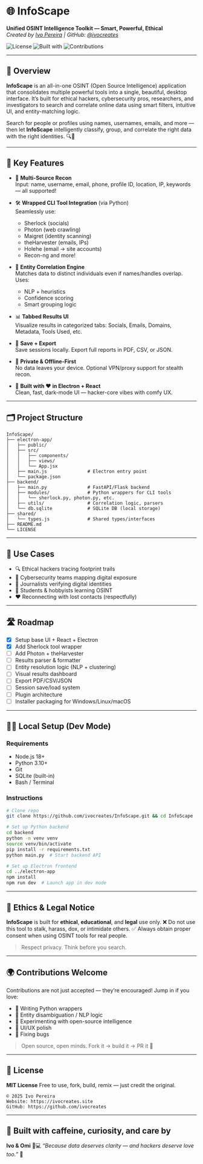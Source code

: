 # 🌐 InfoScape  
**Unified OSINT Intelligence Toolkit — Smart, Powerful, Ethical**  
_Created by [Ivo Pereira](https://ivocreates.site) | GitHub: [@ivocreates](https://github.com/ivocreates)_

![License](https://img.shields.io/badge/license-MIT-brightgreen)
![Built with](https://img.shields.io/badge/Built_with-💙_React,_💻_Electron,_🐍_Python,_🧠_SQL-informational)
![Contributions](https://img.shields.io/badge/Contributions-Welcome-orange)

---

## 📌 Overview

**InfoScape** is an all-in-one OSINT (Open Source Intelligence) application that consolidates multiple powerful tools into a single, beautiful, desktop interface. It’s built for ethical hackers, cybersecurity pros, researchers, and investigators to search and correlate online data using smart filters, intuitive UI, and entity-matching logic.

Search for people or profiles using names, usernames, emails, and more — then let **InfoScape** intelligently classify, group, and correlate the right data with the right identities. 🔍🧠

---

## 🧠 Key Features

- 🔎 **Multi-Source Recon**  
  Input: name, username, email, phone, profile ID, location, IP, keywords — all supported!

- 🛠️ **Wrapped CLI Tool Integration** (via Python)  
  Seamlessly use:
  - Sherlock (socials)
  - Photon (web crawling)
  - Maigret (identity scanning)
  - theHarvester (emails, IPs)
  - Holehe (email → site accounts)
  - Recon-ng and more!

- 🧬 **Entity Correlation Engine**  
  Matches data to distinct individuals even if names/handles overlap. Uses:
  - NLP + heuristics
  - Confidence scoring
  - Smart grouping logic

- 📊 **Tabbed Results UI**  
  Visualize results in categorized tabs: Socials, Emails, Domains, Metadata, Tools Used, etc.

- 💾 **Save + Export**  
  Save sessions locally. Export full reports in PDF, CSV, or JSON.

- 🔐 **Private & Offline-First**  
  No data leaves your device. Optional VPN/proxy support for stealth recon.

- 🌈 **Built with ❤️ in Electron + React**  
  Clean, fast, dark-mode UI — hacker-core vibes with comfy UX.

---

## 🗂️ Project Structure

```
InfoScape/
├── electron-app/
│   ├── public/
│   ├── src/
│   │   ├── components/
│   │   ├── views/
│   │   └── App.jsx
│   ├── main.js               # Electron entry point
│   └── package.json
├── backend/
│   ├── main.py               # FastAPI/Flask backend
│   ├── modules/              # Python wrappers for CLI tools
│   │   └── sherlock.py, photon.py, etc.
│   ├── utils/                # Correlation logic, parsers
│   └── db.sqlite             # SQLite DB (local storage)
├── shared/
│   └── types.js              # Shared types/interfaces
├── README.md
└── LICENSE
````

---

## 🎯 Use Cases

- 🔍 Ethical hackers tracing footprint trails
- 📡 Cybersecurity teams mapping digital exposure
- 📰 Journalists verifying digital identities
- 🧠 Students & hobbyists learning OSINT
- ❤️ Reconnecting with lost contacts (respectfully)

---

## 🛣️ Roadmap

- [x] Setup base UI + React + Electron
- [x] Add Sherlock tool wrapper
- [ ] Add Photon + theHarvester
- [ ] Results parser & formatter
- [ ] Entity resolution logic (NLP + clustering)
- [ ] Visual results dashboard
- [ ] Export PDF/CSV/JSON
- [ ] Session save/load system
- [ ] Plugin architecture
- [ ] Installer packaging for Windows/Linux/macOS

---

## 🧑‍💻 Local Setup (Dev Mode)

### Requirements

- Node.js 18+  
- Python 3.10+  
- Git  
- SQLite (built-in)  
- Bash / Terminal

### Instructions

```bash
# Clone repo
git clone https://github.com/ivocreates/InfoScape.git && cd InfoScape

# Set up Python backend
cd backend
python -m venv venv
source venv/bin/activate
pip install -r requirements.txt
python main.py  # Start backend API

# Set up Electron frontend
cd ../electron-app
npm install
npm run dev  # Launch app in dev mode
````

---

## 🔐 Ethics & Legal Notice

**InfoScape** is built for **ethical**, **educational**, and **legal** use only.
❌ Do not use this tool to stalk, harass, dox, or intimidate others.
✅ Always obtain proper consent when using OSINT tools for real people.

> Respect privacy. Think before you search.

---

## 🌍 Contributions Welcome

Contributions are not just accepted — they’re encouraged!
Jump in if you love:

* 🐍 Writing Python wrappers
* 🧠 Entity disambiguation / NLP logic
* 🧪 Experimenting with open-source intelligence
* 🎨 UI/UX polish
* 🐞 Fixing bugs

> Open source, open minds.
> Fork it → build it → PR it 💖

---

## 📄 License

**MIT License**
Free to use, fork, build, remix — just credit the original.

```text
© 2025 Ivo Pereira  
Website: https://ivocreates.site  
GitHub: https://github.com/ivocreates  
```

---

## 💖 Built with caffeine, curiosity, and care by

**Ivo & Omi** 🧁💻
*“Because data deserves clarity — and hackers deserve love too.”* 🌟

```

